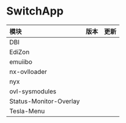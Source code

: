 # SwitchApp

|模块|版本|更新|
|:-|:-|:-|
|DBI||
|EdiZon||
|emuiibo||
|nx-ovlloader||
|nyx||
|ovl-sysmodules||
|Status-Monitor-Overlay||
|Tesla-Menu||
